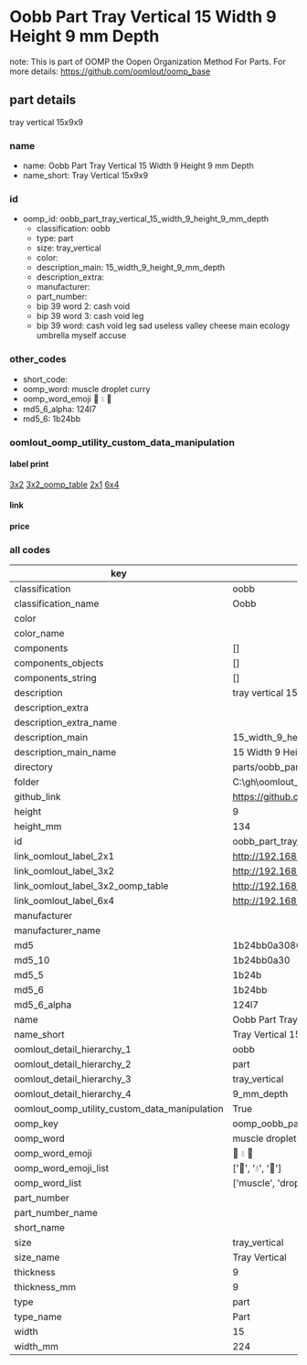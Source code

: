 # Oobb Part Tray Vertical 15 Width 9 Height 9 mm Depth  

note: This is part of OOMP the Oopen Organization Method For Parts. For more details: https://github.com/oomlout/oomp_base

##  part details
  



tray vertical 15x9x9



### name
* name: Oobb Part Tray Vertical 15 Width 9 Height 9 mm Depth
* name_short: Tray Vertical 15x9x9 
### id
* oomp_id: oobb_part_tray_vertical_15_width_9_height_9_mm_depth
  * classification: oobb
  * type: part
  * size: tray_vertical
  * color: 
  * description_main: 15_width_9_height_9_mm_depth
  * description_extra: 
  * manufacturer: 
  * part_number: 
  * bip 39 word 2: cash void
  * bip 39 word 3: cash void leg
  * bip 39 word: cash void leg sad useless valley cheese main ecology umbrella myself accuse

### other_codes
* short_code: 
* oomp_word: muscle droplet curry
* oomp_word_emoji :muscle: :droplet: :curry:
* md5_6_alpha: 124l7
* md5_6: 1b24bb






### oomlout_oomp_utility_custom_data_manipulation
#### label print
[3x2](http://192.168.1.245:1112/?label=oomp%20124l7)
[3x2_oomp_table](http://192.168.1.108:1112/?label=oomp%20124l7)
[2x1](http://192.168.1.242:1112/?label=oomp%20124l7)
[6x4](http://192.168.1.55:1112/?label=oomp%20124l7)    

#### link

                              

#### price







### all codes 
| key | value |  
| --- | --- |  
| classification | oobb |  
| classification_name | Oobb |  
| color |  |  
| color_name |  |  
| components | [] |  
| components_objects | [] |  
| components_string | [] |  
| description | tray vertical 15x9x9 |  
| description_extra |  |  
| description_extra_name |  |  
| description_main | 15_width_9_height_9_mm_depth |  
| description_main_name | 15 Width 9 Height 9 mm Depth |  
| directory | parts/oobb_part_tray_vertical_15_width_9_height_9_mm_depth |  
| folder | C:\gh\oomlout_oobb_version_4_generated_parts\parts\oobb_part_tray_vertical_15_width_9_height_9_mm_depth |  
| github_link | https://github.com/oomlout/oomlout_oomp_part_src/tree/main/parts/oobb_part_tray_vertical_15_width_9_height_9_mm_depth |  
| height | 9 |  
| height_mm | 134 |  
| id | oobb_part_tray_vertical_15_width_9_height_9_mm_depth |  
| link_oomlout_label_2x1 | http://192.168.1.242:1112/?label=oomp%20124l7 |  
| link_oomlout_label_3x2 | http://192.168.1.245:1112/?label=oomp%20124l7 |  
| link_oomlout_label_3x2_oomp_table | http://192.168.1.108:1112/?label=oomp%20124l7 |  
| link_oomlout_label_6x4 | http://192.168.1.55:1112/?label=oomp%20124l7 |  
| manufacturer |  |  
| manufacturer_name |  |  
| md5 | 1b24bb0a308644e7c3f80bdafebd611a |  
| md5_10 | 1b24bb0a30 |  
| md5_5 | 1b24b |  
| md5_6 | 1b24bb |  
| md5_6_alpha | 124l7 |  
| name | Oobb Part Tray Vertical 15 Width 9 Height 9 mm Depth |  
| name_short | Tray Vertical 15x9x9  |  
| oomlout_detail_hierarchy_1 | oobb |  
| oomlout_detail_hierarchy_2 | part |  
| oomlout_detail_hierarchy_3 | tray_vertical |  
| oomlout_detail_hierarchy_4 | 9_mm_depth |  
| oomlout_oomp_utility_custom_data_manipulation | True |  
| oomp_key | oomp_oobb_part_tray_vertical_15_width_9_height_9_mm_depth |  
| oomp_word | muscle droplet curry |  
| oomp_word_emoji | :muscle: :droplet: :curry: |  
| oomp_word_emoji_list | [':muscle:', ':droplet:', ':curry:'] |  
| oomp_word_list | ['muscle', 'droplet', 'curry'] |  
| part_number |  |  
| part_number_name |  |  
| short_name |  |  
| size | tray_vertical |  
| size_name | Tray Vertical |  
| thickness | 9 |  
| thickness_mm | 9 |  
| type | part |  
| type_name | Part |  
| width | 15 |  
| width_mm | 224 |  
